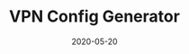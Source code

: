 ---
slug: "/projects/vpn-config-generator/"
date: "2020-05-20"
title: "VPN Config Generator"
image: "/img/vpnConfigGen.png"
techStack:
    - "PHP"
    - "Bash"
    - "MySQL"
description: "Internal tool used to automate generating vpn configuration files and keys. Used in group projects to keep track of who had access to my server. Used MySQL database to store user information to keep track of who each key belonged to."
link: "https://github.com/noahvarghese/vpnConfigGen"
---